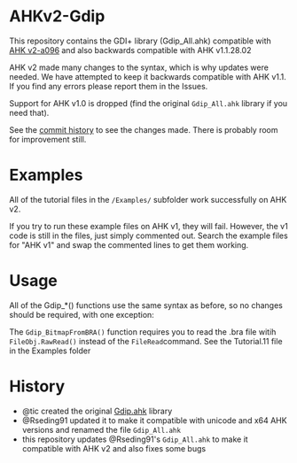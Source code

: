 # AHKv2-Gdip
This repository contains the GDI+ library (Gdip_All.ahk) compatible with [AHK v2-a096](https://autohotkey.com/v2/) and also backwards compatible with AHK v1.1.28.02  

AHK v2 made many changes to the syntax, which is why updates were needed. We have attempted to keep it backwards compatible with AHK v1.1. If you find any errors please report them in the Issues.  

Support for AHK v1.0 is dropped (find the original `Gdip_All.ahk` library if you need that).  

See the [commit history](https://github.com/mmikeww/AHKv2-Gdip/commits/master) to see the changes made. There is probably room for improvement still.  

# Examples
All of the tutorial files in the `/Examples/` subfolder work successfully on AHK v2.  

If you try to run these example files on AHK v1, they will fail. However, the v1 code is still in the files, just simply commented out. Search the example files for "AHK v1" and swap the commented lines to get them working.  

# Usage
All of the Gdip_*() functions use the same syntax as before, so no changes should be required, with one exception:  

The `Gdip_BitmapFromBRA()` function requires you to read the .bra file witih `FileObj.RawRead()` instead of the `FileRead`command. See the Tutorial.11 file in the Examples folder  

# History
- @tic created the original [Gdip.ahk](https://github.com/tariqporter/Gdip/) library
- @Rseding91 updated it to make it compatible with unicode and x64 AHK versions and renamed the file `Gdip_All.ahk`
- this repository updates @Rseding91's `Gdip_All.ahk` to make it compatible with AHK v2 and also fixes some bugs

